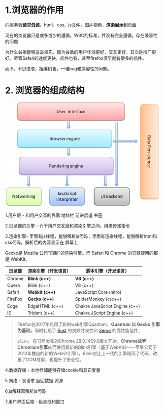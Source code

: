 # 1.浏览器的作用 

向服务器**请求资源**，html、css、js文件，图片视频，**渲染展示**到页面

现在的浏览器只是或多或少的遵循，W3C的标准，并没有完全遵循。存在兼容性的问题



为什么谷歌能够遥遥领先，因为谷歌的用户体验更好，交互更好，其次是推广更好。尽管Safari的速度更快，插件也有，甚至firefox很早就有很多的插件。

而IE，不思进取，捆绑销售，一堆bug和兼容性的问题。







# 2. 浏览器的组成结构

![img](笔记.assets/layers.png)

1.用户层 - 和用户交互的界面 地址栏 前进后退 书签

2.浏览器的引擎 - 介于用户交互层和渲染引擎之间，用来传递指令

3.渲染引擎- 里面有js线程，能够解析js代码；里面有渲染线程，能够解析html和css代码。解析后的内容显示在 屏幕上

Gecko是 Mozilla 公司“自制”的渲染引擎。而 Safari 和 Chrome 浏览器使用的都是 WebKit。

| 浏览器  | 渲染引擎（开发语言） | 脚本引擎（开发语言）           |
| ------- | -------------------- | ------------------------------ |
| Chrome  | **Blink (c++)**      | **V8 (c++)**                   |
| Opera   | Blink (c++)          | V8 (c++)                       |
| Safari  | **Webkit (c++)**     | JavaScript Core (nitro)        |
| FireFox | **Gecko (c++)**      | SpiderMonkey (c/c++)           |
| Edge    | EdgeHTML (c++)       | Chakra JavaScript Engine (c++) |
| IE      | Trident (c++)        | Chakra JScript Engine (c++)    |

> Firefox在2017年启用了新的web引擎Quantum，**Quantum 以 Gecko 引擎为基础**，同时利用了 [Rust](https://link.juejin.im/?target=https%3A%2F%2Fgithub.com%2Frust-lang%2Frust) 的良好并发性和 [Servo](https://github.com/servo/servo) 的高性能组件，
>
> `Blink`。在13年发布的Chrome 28.0.1469.0版本开始，**Chrome放弃Chromium引擎**转而使用最新的Blink引擎（基于WebKit2——苹果公司于2010年推出的新的WebKit引擎），Blink对比上一代的引擎精简了代码、改善了DOM框架，也提升了安全性。



4.数据存储 - 本地存储能够存储cookie和其它变量

5.网络 - 发请求 返回数据 资源

6.js解释器解析js代码

7.用户界面后端 - 组合框和窗口



# 



